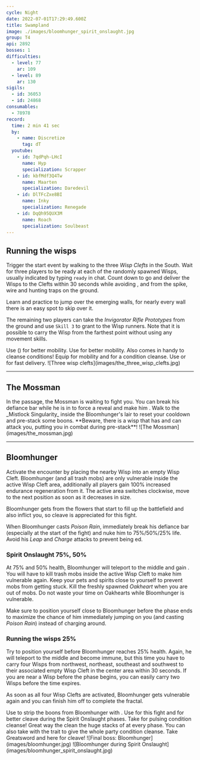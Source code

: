 ```yaml
---
cycle: Night
date: 2022-07-01T17:29:49.600Z
title: Swampland
image: ./images/bloomhunger_spirit_onslaught.jpg
group: T4
api: 2892
bosses: 1
difficulties:
  - level: 77
    ar: 109
  - level: 89
    ar: 130
sigils:
  - id: 36053
  - id: 24868
consumables:
  - 78978
record:
  time: 2 min 41 sec
  by:
    - name: Discretize
      tag: dT
  youtube:
    - id: 7qdPqh-LHcI
      name: Hyp
      specialization: Scrapper
    - id: kbfMdf3Q4Tw
      name: Maarten
      specialization: Daredevil
    - id: DlTFcZxe8BI
      name: Inky
      specialization: Renegade
    - id: DqQh95QUX3M
      name: Roach
      specialization: Soulbeast
---
```


<Grid>
<GridItem sm="8">

## Running the wisps

Trigger the start event by walking to the three _Wisp Clefts_ in the South. Wait for three players to be ready at each of the randomly spawned Wisps, usually indicated by typing `ready` in chat. Count down to go and deliver the Wisps to the Clefts within 30 seconds while avoiding <Control name="Stun"/>, <Condition name="Immobile"/> and <Condition name="crippled"/> from the spike, wire and hunting traps on the ground.

Learn and practice to jump over the emerging walls, for nearly every wall there is an easy spot to skip over it.

The remaining two players can take the _Invigorator Rifle Prototypes_ from the ground and use `Skill 3` to grant <Boon name="Stability"/> to the Wisp runners. Note that it is possible to carry the Wisp from the farthest point without using any movement skills.

<Tabs>
<Tab specialization="renegade">
Use <Skill name="Impossible Odds"/> (<Skill name="Legendary Assassin Stance" disableText/>) for better mobility.
</Tab>

<Tab specialization="berserker">
Use <Skill id="14516"/> for better mobility. Also <Skill name="shake it off"/> comes in handy to cleanse conditions!
</Tab>

<Tab specialization="Weaver">
Equip <Skill id="5536"/> for mobility and <Skill id="5507"/> for a condition cleanse.
</Tab>

<Tab specialization="daredevil">
Use <Skill id="13038"/> or <Skill id="13002"/> for fast delivery.
</Tab>
</Tabs>

</GridItem>

<GridItem sm="4">
![Three wisp clefts](images/the_three_wisp_clefts.jpg)
</GridItem>
</Grid>

---

## The Mossman

<Grid>
<GridItem sm="8">
In the passage, the Mossman is waiting to fight you. You can break his defiance bar while he is in <Effect name="Stealth"/> to force a reveal and make him <Effect name="Exposed"/>. Walk to the _Mistlock Singularity_ inside the Bloomhunger's lair to reset your cooldown and pre-stack some boons.

<Warning>
**Beware, there is a wisp that has <Effect name="Invulnerability"/> and can attack you, putting you in combat during pre-stack**!
</Warning>
</GridItem>

<GridItem sm="4">
![The Mossman](images/the_mossman.jpg)
</GridItem>
</Grid>

---

<Grid>
<GridItem sm="8">

## Bloomhunger

Activate the encounter by placing the nearby Wisp into an empty Wisp Cleft. Bloomhunger (and all trash mobs) are only vulnerable inside the active Wisp Cleft area, additionally all players gain 100% increased endurance regeneration from it. The active area switches clockwise, move to the next position as soon as it decreases in size.

Bloomhunger gets <Boon name="Protection"/> from the flowers that start to fill up the battlefield and also inflict <Condition name="Poisoned"/> you, so cleave is appreciated for this fight.

When Bloomhunger casts _Poison Rain_, immediately break his defiance bar (especially at the start of the fight) and nuke him to 75%/50%/25% life. Avoid his _Leap_ and _Charge_ attacks to prevent being <Control name="Knockdown"/>ed.

### Spirit Onslaught <Label>75%, 50%</Label>

At 75% and 50% health, Bloomhunger will teleport to the middle and gain <Effect name="Invulnerability"/>. You will have to kill trash mobs inside the active Wisp Cleft to make him vulnerable again. Keep your pets and spirits close to yourself to prevent mobs from getting stuck. Kill the freshly spawned _Oakheart_ when you are out of mobs. Do not waste your time on Oakhearts while Bloomhunger is vulnerable.

Make sure to position yourself close to Bloomhunger before the phase ends to maximize the chance of him immediately jumping on you (and casting _Poison Rain_) instead of charging around.

### Running the wisps <Label>25%</Label>

Try to position yourself before Bloomhunger reaches 25% health. Again, he will teleport to the middle and become immune, but this time you have to carry four Wisps from northwest, northeast, southeast and southwest to their associated empty Wisp Cleft in the center area within 30 seconds. If you are near a Wisp before the phase begins, you can easily carry two Wisps before the time expires.

As soon as all four Wisp Clefts are activated, Bloomhunger gets vulnerable again and you can finish him off to complete the fractal.

<Tabs>
<Tab specialization="renegade">
Use <Item id="72872"/> to strip the boons from Bloomhunger with <Skill name="Darkrazor's Daring"/>.
</Tab>

<Tab specialization="Tempest">
Use <Specialization name="Tempest"/> for this fight and <Skill id="22572"/> for better cleave during the Spirit Onslaught phases.
</Tab>

<Tab specialization="Soulbeast">
Take <Skill id="12489"/> for pulsing condition cleanse! Great way the clean the huge stacks of <Condition name="Poisoned"/> at every phase. You can also take <Skill name="Bear stance"/> with the trait <Trait name="Leader of the Pack"/> to give the whole party condition cleanse.
</Tab>

<Tab specialization="Berserker">
Take Greatsword and <Skill name="Blood Reckoning"/> here for cleave!
</Tab>
</Tabs>

</GridItem>

<GridItem sm="4">
![Final boss: Bloomhunger](images/bloomhunger.jpg)
![Bloomhunger during Spirit Onslaught](images/bloomhunger_spirit_onslaught.jpg)
</GridItem>
</Grid>
